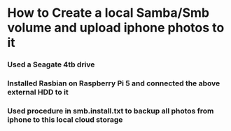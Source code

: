 # How to Create a local Samba/Smb volume and upload iphone photos to it
### Used a Seagate 4tb drive
### Installed Rasbian on Raspberry Pi 5 and connected the above external HDD to it
### Used procedure in smb.install.txt to backup all photos from iphone to this local cloud storage
